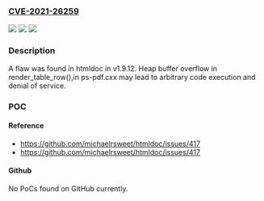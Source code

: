 ### [CVE-2021-26259](https://cve.mitre.org/cgi-bin/cvename.cgi?name=CVE-2021-26259)
![](https://img.shields.io/static/v1?label=Product&message=htmldoc&color=blue)
![](https://img.shields.io/static/v1?label=Version&message=%3D%20v1.9.12%20&color=brighgreen)
![](https://img.shields.io/static/v1?label=Vulnerability&message=CWE-787-%3ECWE-400&color=brighgreen)

### Description

A flaw was found in htmldoc in v1.9.12. Heap buffer overflow in render_table_row(),in ps-pdf.cxx may lead to arbitrary code execution and denial of service.

### POC

#### Reference
- https://github.com/michaelrsweet/htmldoc/issues/417
- https://github.com/michaelrsweet/htmldoc/issues/417

#### Github
No PoCs found on GitHub currently.

